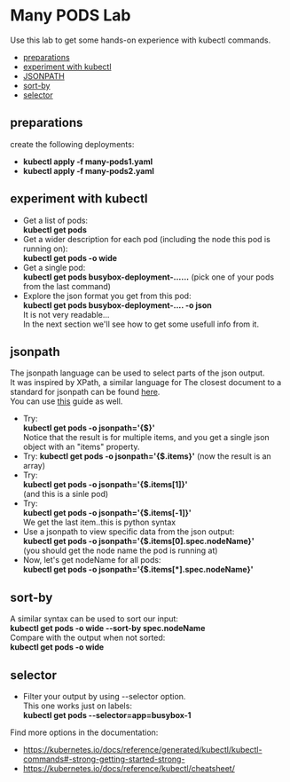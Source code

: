 # Many PODS Lab

Use this lab to get some hands-on experience with kubectl commands.

- [preparations](#preparations)
- [experiment with kubectl](#experiment-with-kubectl)
- [JSONPATH](#jsonpath)
- [sort-by](#sort-by)
- [selector](#selector)

## preparations

create the following deployments:
- **kubectl apply -f many-pods1.yaml**
- **kubectl apply -f many-pods2.yaml**

## experiment with kubectl

- Get a list of pods:  
**kubectl get pods**
- Get a wider description for each pod (including the node this pod is running on):  
**kubectl get pods -o wide**
- Get a single pod:  
**kubectl get pods busybox-deployment-......**  (pick one of your pods from the last command)  
- Explore the json format you get from this pod:  
**kubectl get pods busybox-deployment-.... -o json**  
It is not very readable...  
In the next section we'll see how to get some usefull info from it.

## jsonpath

The jsonpath language can be used to select parts of the json output.  
It was inspired by XPath, a similar language for 
The closest document to a standard for jsonpath can be found [here](https://goessner.net/articles/JsonPath/).  
You can use [this](https://docs.oracle.com/cd/E60058_01/PDF/8.0.8.x/8.0.8.0.0/PMF_HTML/index.htm#t=JsonPath_Expressions.htm%23Path_Examplesbc-4&rhtocid=10.2.0_4) guide as well.  

- Try:  
**kubectl get pods -o jsonpath='{$}'**  
Notice that the result is for multiple items, and you get a single json object with an "items" property.
- Try:
**kubectl get pods -o jsonpath='{$.items}'**
(now the result is an array)
- Try:  
**kubectl get pods -o jsonpath='{$.items[1]}'**  
(and this is a sinle pod)
- Try:  
**kubectl get pods -o jsonpath='{$.items[-1]}'**  
We get the last item..this is python syntax
- Use a jsonpath to view specific data from the json output:  
**kubectl get pods -o jsonpath='{$.items[0].spec.nodeName}'**  
(you should get the node name the pod is running at)
- Now, let's get nodeName for all pods:  
**kubectl get pods -o jsonpath='{$.items[*].spec.nodeName}'**  

## sort-by

A similar syntax can be used to sort our input:  
**kubectl get pods -o wide  --sort-by spec.nodeName**  
Compare with the output when not sorted:  
**kubectl get pods -o wide**


## selector

- Filter your output by using --selector option.  
This one works just on labels:  
**kubectl get pods --selector=app=busybox-1**

Find more options in the documentation:
- https://kubernetes.io/docs/reference/generated/kubectl/kubectl-commands#-strong-getting-started-strong-
- https://kubernetes.io/docs/reference/kubectl/cheatsheet/

